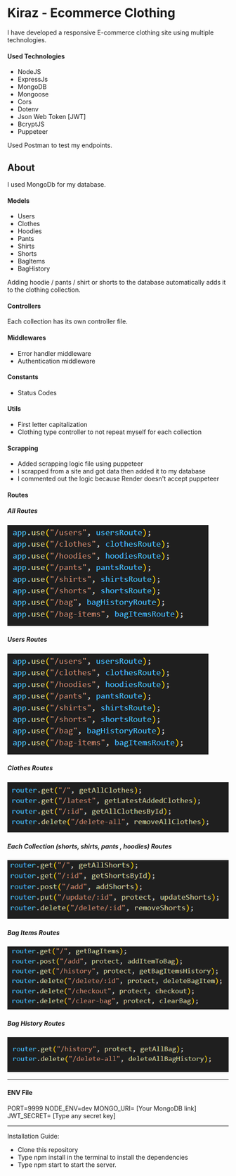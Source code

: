 # Kiraz - Ecommerce Clothing

I have developed a responsive E-commerce clothing site using multiple technologies.

#### Used Technologies

- NodeJS
- ExpressJs
- MongoDB
- Mongoose
- Cors
- Dotenv
- Json Web Token [JWT]
- BcryptJS
- Puppeteer

Used Postman to test my endpoints.

## About

I used MongoDb for my database.

#### Models

- Users
- Clothes
- Hoodies
- Pants
- Shirts
- Shorts
- BagItems
- BagHistory

Adding hoodie / pants / shirt or shorts to the database automatically adds it to the clothing collection.

#### Controllers

Each collection has its own controller file.

#### Middlewares

- Error handler middleware
- Authentication middleware

#### Constants

- Status Codes

#### Utils

- First letter capitalization
- Clothing type controller to not repeat myself for each collection

#### Scrapping

- Added scrapping logic file using puppeteer
- I scrapped from a site and got data then added it to my database
- I commented out the logic because Render doesn't accept puppeteer

#### Routes

##### All Routes

![server-routes](./assets/server-routes.png)

##### Users Routes

![users-routes](./assets/server-routes.png)

##### Clothes Routes

![clothes-routes](./assets/clothes-routes.png)

##### Each Collection (shorts, shirts, pants , hoodies) Routes

![collection-routes](./assets/collection-routes.png)

##### Bag Items Routes

![bagItems-routes](./assets/bagItems-routes.png)

##### Bag History Routes

![bagItems-routes](./assets/bagHistory-routes.png)

---

#### ENV File

PORT=9999
NODE_ENV=dev
MONGO_URI= [Your MongoDB link]
JWT_SECRET= [Type any secret key]

---

Installation Guide:

- Clone this repository
- Type npm install in the terminal to install the dependencies
- Type npm start to start the server.
